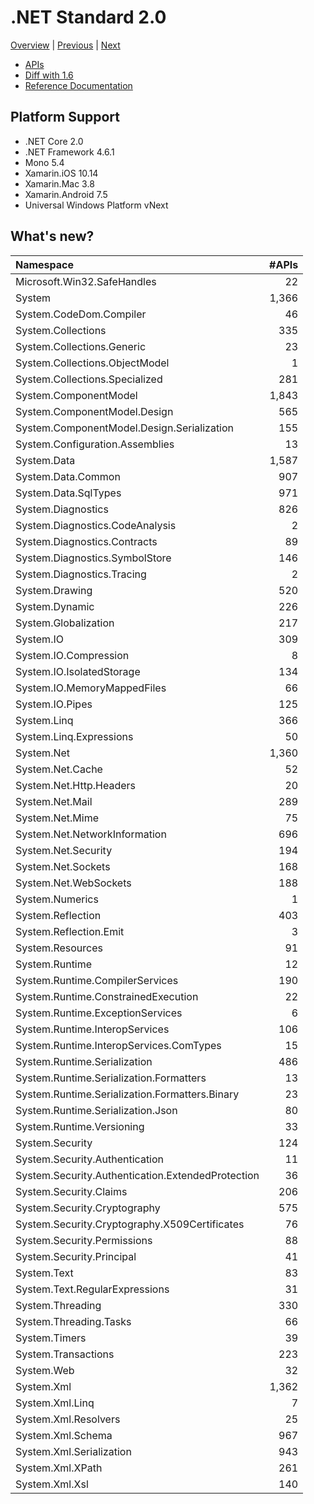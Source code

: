 # .NET Standard 2.0

[Overview](../versions.md) | [Previous](netstandard1.6.md) | [Next](netstandard2.1.md)

* [APIs](netstandard2.0_ref.md)
* [Diff with 1.6](netstandard2.0_diff.md)
* [Reference Documentation](https://docs.microsoft.com/dotnet/api/?view=netstandard-2.0)

## Platform Support

* .NET Core 2.0
* .NET Framework 4.6.1
* Mono 5.4
* Xamarin.iOS 10.14
* Xamarin.Mac 3.8
* Xamarin.Android 7.5
* Universal Windows Platform vNext

## What's new?

| Namespace                                         | #APIs |
|:--------------------------------------------------|------:|
| Microsoft.Win32.SafeHandles                       |    22 |
| System                                            | 1,366 |
| System.CodeDom.Compiler                           |    46 |
| System.Collections                                |   335 |
| System.Collections.Generic                        |    23 |
| System.Collections.ObjectModel                    |     1 |
| System.Collections.Specialized                    |   281 |
| System.ComponentModel                             | 1,843 |
| System.ComponentModel.Design                      |   565 |
| System.ComponentModel.Design.Serialization        |   155 |
| System.Configuration.Assemblies                   |    13 |
| System.Data                                       | 1,587 |
| System.Data.Common                                |   907 |
| System.Data.SqlTypes                              |   971 |
| System.Diagnostics                                |   826 |
| System.Diagnostics.CodeAnalysis                   |     2 |
| System.Diagnostics.Contracts                      |    89 |
| System.Diagnostics.SymbolStore                    |   146 |
| System.Diagnostics.Tracing                        |     2 |
| System.Drawing                                    |   520 |
| System.Dynamic                                    |   226 |
| System.Globalization                              |   217 |
| System.IO                                         |   309 |
| System.IO.Compression                             |     8 |
| System.IO.IsolatedStorage                         |   134 |
| System.IO.MemoryMappedFiles                       |    66 |
| System.IO.Pipes                                   |   125 |
| System.Linq                                       |   366 |
| System.Linq.Expressions                           |    50 |
| System.Net                                        | 1,360 |
| System.Net.Cache                                  |    52 |
| System.Net.Http.Headers                           |    20 |
| System.Net.Mail                                   |   289 |
| System.Net.Mime                                   |    75 |
| System.Net.NetworkInformation                     |   696 |
| System.Net.Security                               |   194 |
| System.Net.Sockets                                |   168 |
| System.Net.WebSockets                             |   188 |
| System.Numerics                                   |     1 |
| System.Reflection                                 |   403 |
| System.Reflection.Emit                            |     3 |
| System.Resources                                  |    91 |
| System.Runtime                                    |    12 |
| System.Runtime.CompilerServices                   |   190 |
| System.Runtime.ConstrainedExecution               |    22 |
| System.Runtime.ExceptionServices                  |     6 |
| System.Runtime.InteropServices                    |   106 |
| System.Runtime.InteropServices.ComTypes           |    15 |
| System.Runtime.Serialization                      |   486 |
| System.Runtime.Serialization.Formatters           |    13 |
| System.Runtime.Serialization.Formatters.Binary    |    23 |
| System.Runtime.Serialization.Json                 |    80 |
| System.Runtime.Versioning                         |    33 |
| System.Security                                   |   124 |
| System.Security.Authentication                    |    11 |
| System.Security.Authentication.ExtendedProtection |    36 |
| System.Security.Claims                            |   206 |
| System.Security.Cryptography                      |   575 |
| System.Security.Cryptography.X509Certificates     |    76 |
| System.Security.Permissions                       |    88 |
| System.Security.Principal                         |    41 |
| System.Text                                       |    83 |
| System.Text.RegularExpressions                    |    31 |
| System.Threading                                  |   330 |
| System.Threading.Tasks                            |    66 |
| System.Timers                                     |    39 |
| System.Transactions                               |   223 |
| System.Web                                        |    32 |
| System.Xml                                        | 1,362 |
| System.Xml.Linq                                   |     7 |
| System.Xml.Resolvers                              |    25 |
| System.Xml.Schema                                 |   967 |
| System.Xml.Serialization                          |   943 |
| System.Xml.XPath                                  |   261 |
| System.Xml.Xsl                                    |   140 |
